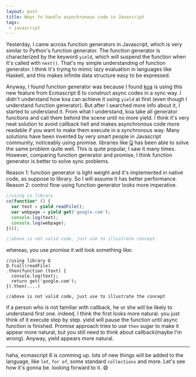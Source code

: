 ```yaml
---
layout: post
title: Ways to handle asynchronous code in Javascript
tags:
 - javascript
---
```

Yesterday, I came across function generators in Javascript, which is very similar to Python's function generator. The function generator is characterized by the keyword `yield`, which will suspend the function when it's called with `next()`. That's my simple understanding of function generator. I think it's trying to mimic lazy evaluation in languages like Haskell, and this makes infinite data structure easy to be expressed. <br>
<!--break-->
Anyway, I found function generator was because I found [koa](https://github.com/koajs/koa) is using this new feature from Ecmascript 6 to construct async codes in a sync way. I didn't understand how koa can achieve it using `yield` at first (even though I understand function generator). But after I searched more info about it, I started to understand it. From what I understand, koa take all generator functions and call them behind the scene until no more yield. I think it's very neat solution to avoid callback hell and makes asynchronous code more readable if you want to make them execute in a synchronous way. Many solutions have been invented by very smart people in Javascript community, noticeably using promise. libraries like [Q](https://github.com/kriskowal/q) has been able to solve the same problem quite well. This is quite popular, I saw it many times. However, comparing function generator and promise, I think function generator is better to solve sync problems.<br>



Reason 1: function generator is light weight and it's implemented in native code, as suppose to library. So I will assume it has better performance.<br>
Reason 2: control flow using function generator looks more imperative.

~~~javascript
//using co library
co(function* () {
  var text = yield readFile();
  var webpage = yield get('google.com');
  console.log(text);
  console.log(webpage);
})();

//above is not valid code, just use to illustrate concept.
~~~

whereas, you use promise it will look something like:

~~~javacript
//using library Q
Q.fcall(readFile)
.then(function (text) {
  console.log(text);
  return get('google.com');
}).then(....) 

//above is not valid code, just use to illustrate the concept
~~~

if a person who is not familiar with callback, he or she will be likely to understand first one. indeed, I think the first looks more natural. you just think of it execute step by step. yield will pause the function until async function is finished. Promise approach tries to use `then` sugar to make it appear more natural, but you still need to think about callback(maybe I'm wrong). Anyway, yield appears more natural.

------------------
haha, ecmascript 6 is comming up. lots of new things will be added to the language, like `let`, `for of`, some standard `collections` and more. Let's see how it's gonna be. looking forward to it. :smile:
